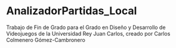 # AnalizadorPartidas_Local
Trabajo de Fin de Grado para el Grado en Diseño y Desarrollo de Videojuegos de la Universidad Rey Juan Carlos, creado por Carlos Colmenero Gómez-Cambronero
